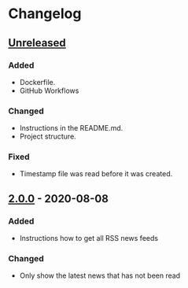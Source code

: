 # Changelog

## [Unreleased]

### Added

- Dockerfile.
- GitHub Workflows

### Changed

- Instructions in the README.md.
- Project structure.

### Fixed

- Timestamp file was read before it was created.

## [2.0.0] - 2020-08-08

### Added

- Instructions how to get all RSS news feeds

### Changed

- Only show the latest news that has not been read

[Unreleased]: https://github.com/030/informado/compare/2.0.0...HEAD
[2.0.0]: https://github.com/030/informado/compare/1.4.0...2.0.0
[1.4.0]: https://github.com/030/informado/releases/tag/1.4.0
